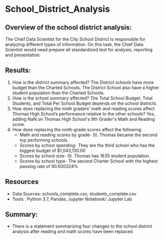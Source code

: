 # School_District_Analysis

## Overview of the school district analysis:
 The Chief Data Scientist for the City School District is responsible for analyzing different types of information. On this task, the Chief Data Scientist would need prepare all standardized test for analysis, reporting and presentation. 
 
## Results:
  
   1. How is the district summary affected? The District schools have more budget than the Charted Schools. The District School also have a higher student population than the Charted Schools. 
   2. How is the school summary affected? The Total School Budget, Total Students, and Total Per School Budget depends on the school districts. 
   3. How does replacing the ninth graders’ math and reading scores affect Thomas High School’s performance relative to the other schools? Yes, adding NaN on Thomas High School's 9th Grader's Math and Reading    score. 
   4. How does replacing the ninth-grade scores affect the following:
       - Math and reading scores by grade- St. Thomas became the second top performing schools.  
       - Scores by school spending- They are the third school who has the biggest budget of $1,043,130.00
       - Scores by school size- St. Thomas has 1635 student population. 
       - Scores by school type- The second Charter School with the highest passing rate of 90.630324%
   
   
## Resources
   - Data Sources: schools_complete.csv, students_complete.csv
   - Tools : Python 3.7, Pandas, Jupyter Notebook/ Jupyter Lab
   
## Summary:
   - There is a statement summarizing four changes to the school district analysis after reading and math scores have been replaced